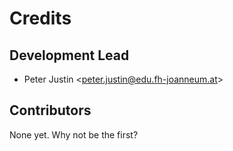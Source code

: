 # Credits

## Development Lead

* Peter Justin <<peter.justin@edu.fh-joanneum.at>>

## Contributors

None yet. Why not be the first?
